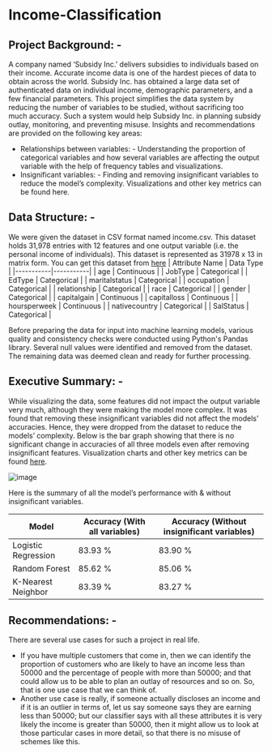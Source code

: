 # Income-Classification
## Project Background: -
A company named ‘Subsidy Inc.’ delivers subsidies to individuals based on their income. Accurate income data is one of the hardest pieces of data to obtain across the world. Subsidy Inc. has obtained a large data set of authenticated data on individual income, demographic parameters, and a few financial parameters. 
This project simplifies the data system by reducing the number of variables to be studied, without sacrificing too much accuracy. Such a system would help Subsidy Inc. in planning subsidy outlay, monitoring, and preventing misuse.
Insights and recommendations are provided on the following key areas:
- Relationships between variables: - Understanding the proportion of categorical variables and how several variables are affecting the output variable with the help of frequency tables and visualizations.
- Insignificant variables: - Finding and removing insignificant variables to reduce the model’s complexity.
Visualizations and other key metrics can be found here.

## Data Structure: -
We were given the dataset in CSV format named income.csv. This dataset holds 31,978 entries with 12 features and one output variable (i.e. the personal income of individuals).
This dataset is represented as 31978 x 13 in matrix form. You can get this dataset from [here](https://www.kaggle.com/datasets/lodetomasi1995/income-classification)
| Attribute Name  | Data Type  |
|-----------|-----------|
| age	| Continuous |
| JobType	| Categorical |
| EdType	| Categorical |
| maritalstatus	| Categorical |
| occupation	| Categorical |
| relationship	| Categorical |
| race	| Categorical |
| gender	| Categorical |
| capitalgain	| Continuous |
| capitalloss	| Continuous |
| hoursperweek	| Continuous |
| nativecountry	| Categorical |
| SalStatus	| Categorical |

Before preparing the data for input into machine learning models, various quality and consistency checks were conducted using Python's Pandas library. Several null values were identified and removed from the dataset. The remaining data was deemed clean and ready for further processing.

## Executive Summary: -
While visualizing the data, some features did not impact the output variable very much, although they were making the model more complex.
It was found that removing these insignificant variables did not affect the models’ accuracies. Hence, they were dropped from the dataset to reduce the models’ complexity. Below is the bar graph showing that there is no significant change in accuracies of all three models even after removing insignificant features.
Visualization charts and other key metrics can be found [here](visualization_charts_income.pdf).

![image](https://github.com/user-attachments/assets/4d5e076b-15a4-4dbc-a91d-cb5e8ead1901)

Here is the summary of all the model’s performance with & without insignificant variables.

| Model                | Accuracy (With all variables) | Accuracy (Without insignificant variables) |
|----------------------|----------------------------|-------------------------------------------|
| Logistic Regression | 83.93 %                     | 83.90 %                                   |
| Random Forest       | 85.62 %                     | 85.06 %                                   |
| K-Nearest Neighbor  | 83.39 %                     | 83.27 %                                   |

## Recommendations: -
There are several use cases for such a project in real life.
-	If you have multiple customers that come in, then we can identify the proportion of customers who are likely to have an income less than 50000 and the percentage of people with more than 50000; and that could allow us to be able to plan an outlay of resources and so on. So, that is one use case that we can think of.
-	Another use case is really, if someone actually discloses an income and if it is an outlier in terms of, let us say someone says they are earning less than 50000; but our classifier says with all these attributes it is very likely the income is greater than 50000, then it might allow us to look at those particular cases in more detail, so that there is no misuse of schemes like this.

